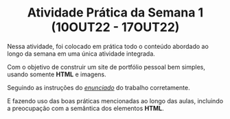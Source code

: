 # <center>Atividade Prática da Semana 1 (10OUT22 - 17OUT22)</center>

Nessa atividade, foi colocado em prática todo o conteúdo abordado ao longo da semana em uma única atividade integrada.

Com o objetivo de construir um site de portfólio pessoal bem simples, usando somente **HTML** e imagens.

Seguindo as instruções do _[enunciado](https://drive.google.com/file/d/1LBkCu_z9fCCC7VKaf-CUkmIHUUoWzY0O/view?usp=sharing)_ do trabalho corretamente.

E fazendo uso das boas práticas mencionadas ao longo das aulas,
incluindo a preocupação com a semântica dos elementos **HTML**.
